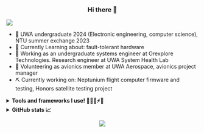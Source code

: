 <h3 align="center"> Hi there 👋 </h3>

<img src="./Banner.png">

- 📗 UWA undergraduate 2024 (Electronic engineering, computer science), NTU summer exchange 2023
- 📘 Currently Learning about: fault-tolerant hardware
- 🔧 Working as an undergraduate systems engineer at Orexplore Technologies. Research engineer at UWA System Health Lab
- 🚀 Volunteering as avionics member at UWA Aerospace, avionics project manager
- ⛏ Currently working on: Neptunium flight computer firmware and testing, Honors satellite testing project

<details>
    <summary><b>Tools and frameworks I use! 🧰🔧🔨⚡🔌</b></summary>
    <ul>
    <li>⚡ EDA: Altium Designer 23, LTspice, Ansys HFSS
    <li>🔎 Test and measurement equipment: Hitachi VC-6025 oscilloscope, HP 8560A spectrum analyzer, DSLogic logic analyzer. 
    <li>📦 3D CAD: SolidWorks 2023, FreeCAD 
    <li>⬜ 3D Modelling: Blender
    <li>📝 Editor: Vscode, Visual Studio 2021
    <li>🧱 Web frameworks: React, Next.JS, Django, Flask, Bootstrap
    <li>💻 Desktop specs: CPU - Intel 8700; GPU - GTX 1060; RAM - 16 G; SSD - 512 G; HDD0 - 2 T; HDD1 - 2 T
    <li>💿 Operating system: Windows 10 with WSL, Arch Linux (VM)
    </ul>
</details>

<details>
    <summary><b>GitHub stats 📈</b></summary>

<div align="center">
<img alt="Peter's GitHub stats" src="https://github-readme-stats.vercel.app/api?username=peter-tanner&show_icons=true&theme=dark&hide_rank=true" />

<img alt="Peter's top languages excluding JS,HTML,CSS" src="https://github-readme-stats.vercel.app/api/top-langs/?username=peter-tanner&layout=compact&theme=dark&langs_count=8" />

</div>
</details>

<div align="center">

![](https://komarev.com/ghpvc/?username=peter-tanner)

</div>

<!-- <h3 align="center"> Stuff that I use </h3> -->
<p></p>

<!-- I don't know what else I should put here but it's probably better than just saying "TODO: Write a better description later" -->

<!--
**peter-tanner/peter-tanner** is a ✨ _special_ ✨ repository because its `README.md` (this file) appears on your GitHub profile.

Here are some ideas to get you started:

- 🔭 I’m currently working on ...
- 🌱 I’m currently learning ...
- 👯 I’m looking to collaborate on ...
- 🤔 I’m looking for help with ...
- 💬 Ask me about ...
- 📫 How to reach me: ...
- 😄 Pronouns: ...
- ⚡ Fun fact: ...
-->

